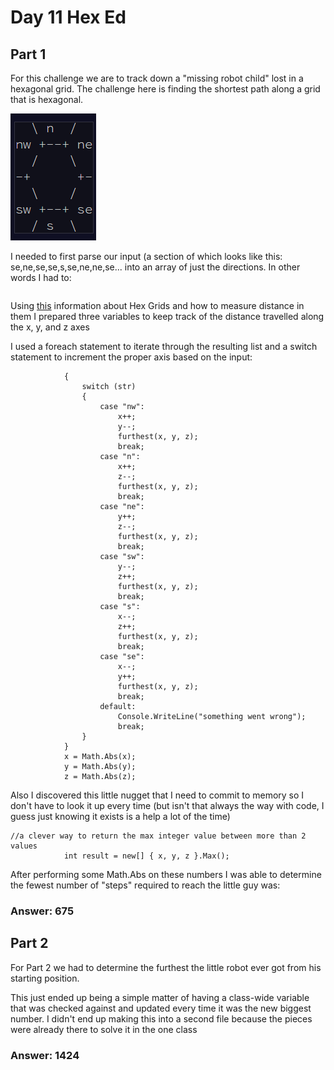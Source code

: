 # Day 11 Hex Ed

## Part 1

For this challenge we are to track down a "missing robot child" lost in a hexagonal grid. 
The challenge here is finding the shortest path along a grid that is hexagonal. 

![hex-grid](../images/hex-grid.png)

I needed to first parse our input (a section of which looks like this: se,ne,se,se,s,se,ne,ne,se...
into an array of just the directions. In other words I had to:

```string[] array = input.Split(',').ToArray();
```
Using [this](https://www.redblobgames.com/grids/hexagons/) information about Hex Grids and how to measure distance in them I prepared
three variables to keep track of the distance travelled along the x, y, and z axes

I used a foreach statement to iterate through the resulting list and a switch statement to increment the proper axis based on the input: 

``` foreach (string str in array)
            {
                switch (str)
                {
                    case "nw":
                        x++;
                        y--;
                        furthest(x, y, z);
                        break;
                    case "n":
                        x++;
                        z--;
                        furthest(x, y, z);
                        break;
                    case "ne":
                        y++;
                        z--;
                        furthest(x, y, z);
                        break;
                    case "sw":
                        y--;
                        z++;
                        furthest(x, y, z);
                        break;
                    case "s":
                        x--;
                        z++;
                        furthest(x, y, z);
                        break;
                    case "se":
                        x--;
                        y++;
                        furthest(x, y, z);
                        break;
                    default:
                        Console.WriteLine("something went wrong");
                        break;
                }
            }
            x = Math.Abs(x);
            y = Math.Abs(y);
            z = Math.Abs(z);
```

Also I discovered this little nugget that I need to commit to memory so I don't have to look it up every time (but isn't that always the way with code, I guess just knowing it exists is a help a lot of the time)

```
//a clever way to return the max integer value between more than 2 values
            int result = new[] { x, y, z }.Max();
```
After performing some Math.Abs on these numbers I was able to determine the fewest number of "steps" required to reach the little guy was: 

### Answer: 675

## Part 2

For Part 2 we had to determine the furthest the little robot ever got from his starting position.

This just ended up being a simple matter of having a class-wide variable that was checked against and updated every time it was the new biggest number. I didn't end up making this into a second file because the pieces were already there to solve it in the one class 

### Answer: 1424
